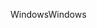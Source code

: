 <span data-ttu-id="1d47f-101">Windows</span><span class="sxs-lookup"><span data-stu-id="1d47f-101">Windows</span></span>